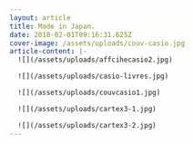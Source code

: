 ```yaml
---
layout: article
title: Made in Japan.
date: 2018-02-01T09:16:31.625Z
cover-image: /assets/uploads/couv-casio.jpg
article-content: |-
  ![](/assets/uploads/affcihecasio2.jpg)

  ![](/assets/uploads/casio-livres.jpg)

  ![](/assets/uploads/couvcasio1.jpg)

  ![](/assets/uploads/cartex3-1.jpg)

  ![](/assets/uploads/cartex3-2.jpg)
---
```


